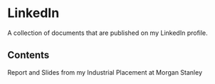 # LinkedIn

A collection of documents that are published on my LinkedIn profile.

## Contents
Report and Slides from my Industrial Placement at Morgan Stanley
